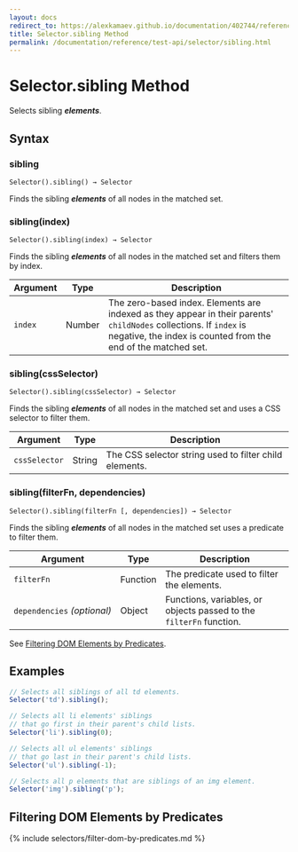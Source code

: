 ```yaml
---
layout: docs
redirect_to: https://alexkamaev.github.io/documentation/402744/reference/test-api/selector/sibling
title: Selector.sibling Method
permalink: /documentation/reference/test-api/selector/sibling.html
---
```

# Selector.sibling Method

Selects sibling ***elements***.

## Syntax

### sibling

```text
Selector().sibling() → Selector
```

Finds the sibling ***elements*** of all nodes in the matched set.

### sibling(index)

```text
Selector().sibling(index) → Selector
```

Finds the sibling ***elements*** of all nodes in the matched set and filters them by index.

Argument | Type   | Description
-------- | ------ | --------------
`index`  | Number | The zero-based index. Elements are indexed as they appear in their parents' `childNodes` collections. If `index` is negative, the index is counted from the end of the matched set.

### sibling(cssSelector)

```text
Selector().sibling(cssSelector) → Selector
```

Finds the sibling ***elements*** of all nodes in the matched set and uses a CSS selector to filter them.

Argument      | Type   | Description
------------- | ------ | --------------
`cssSelector` | String | The CSS selector string used to filter child elements.

### sibling(filterFn, dependencies)

```text
Selector().sibling(filterFn [, dependencies]) → Selector
```

Finds the sibling ***elements*** of all nodes in the matched set uses a predicate to filter them.

Argument                         | Type     | Description
-------------------------------- | -------- | --------------
`filterFn`                       | Function | The predicate used to filter the elements.
`dependencies`&#160;*(optional)* | Object   | Functions, variables, or objects passed to the `filterFn` function.

See [Filtering DOM Elements by Predicates](#filtering-dom-elements-by-predicates).

## Examples

```js
// Selects all siblings of all td elements.
Selector('td').sibling();

// Selects all li elements' siblings
// that go first in their parent's child lists.
Selector('li').sibling(0);

// Selects all ul elements' siblings
// that go last in their parent's child lists.
Selector('ul').sibling(-1);

// Selects all p elements that are siblings of an img element.
Selector('img').sibling('p');
```

## Filtering DOM Elements by Predicates

{% include selectors/filter-dom-by-predicates.md %}
